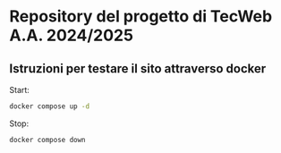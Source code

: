 # Repository del progetto di TecWeb A.A. 2024/2025

## Istruzioni per testare il sito attraverso docker

Start:
```sh
docker compose up -d
```

Stop:
```sh
docker compose down
```
